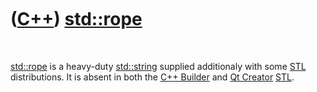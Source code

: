 
 

 

 

 

 

([C++](Cpp.md)) [std::rope](CppRope.md)
=========================================

 

[std::rope](CppRope.md) is a heavy-duty [std::string](CppString.md)
supplied additionaly with some [STL](CppStl.md) distributions. It is
absent in both the [C++ Builder](CppBuilder.md) and [Qt
Creator](CppQtCreator.md) [STL](CppStl.md).

 

 

 

 

 

 

